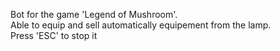Bot for the game 'Legend of Mushroom'. <br>
Able to equip and sell automatically equipement from the lamp. <br>
Press 'ESC' to stop it 
